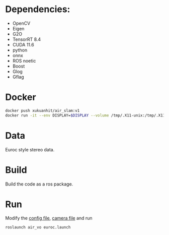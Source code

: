 # Dependencies:
* OpenCV
* Eigen
* G2O
* TensorRT 8.4
* CUDA 11.6
* python
* onnx
* ROS noetic
* Boost
* Glog
* Gflag

# Docker     
```bash
docker push xukuanhit/air_slam:v1
docker run -it --env DISPLAY=$DISPLAY --volume /tmp/.X11-unix:/tmp/.X11-unix:rw --privileged --network host --runtime nvidia --gpus all --volume ${PWD}:/workspace --workdir /workspace --name air_slam xukuanhit/air_slam:v1 /bin/bash
```

# Data
Euroc style stereo data.

# Build
Build the code as a ros package.

# Run 
Modify the [config file](config/configs_euroc.yaml), [camera file](config/euroc.yaml) and run  
```
roslaunch air_vo euroc.launch 
```